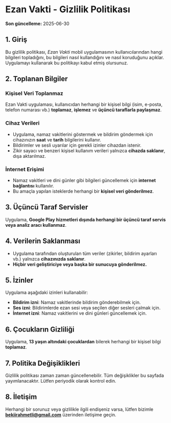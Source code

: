 # Ezan Vakti - Gizlilik Politikası

**Son güncelleme:** 2025-06-30

## 1. Giriş

Bu gizlilik politikası, *Ezan Vakti* mobil uygulamasının kullanıcılarından hangi bilgileri topladığını, bu bilgileri nasıl kullandığını ve nasıl koruduğunu açıklar. Uygulamayı kullanarak bu politikayı kabul etmiş olursunuz.

## 2. Toplanan Bilgiler

### Kişisel Veri Toplanmaz

Ezan Vakti uygulaması, kullanıcıdan herhangi bir kişisel bilgi (isim, e-posta, telefon numarası vb.) **toplamaz**, **işlemez** ve **üçüncü taraflarla paylaşmaz**.

### Cihaz Verileri

- Uygulama, namaz vakitlerini göstermek ve bildirim göndermek için cihazınızın **saat** ve **tarih** bilgilerini kullanır.
- Bildirimler ve sesli uyarılar için gerekli izinler cihazdan istenir.
- Zikir sayacı ve benzeri kişisel kullanım verileri yalnızca **cihazda saklanır**, dışa aktarılmaz.

### İnternet Erişimi

- Namaz vakitleri ve dini günler gibi bilgileri güncellemek için **internet bağlantısı** kullanılır.
- Bu amaçla yapılan isteklerde herhangi bir **kişisel veri gönderilmez**.

## 3. Üçüncü Taraf Servisler

Uygulama, **Google Play hizmetleri dışında herhangi bir üçüncü taraf servis veya analiz aracı kullanmaz**.

## 4. Verilerin Saklanması

- Uygulama tarafından oluşturulan tüm veriler (zikirler, bildirim ayarları vb.) yalnızca **cihazınızda saklanır**.
- **Hiçbir veri geliştiriciye veya başka bir sunucuya gönderilmez.**

## 5. İzinler

Uygulama aşağıdaki izinleri kullanabilir:

- **Bildirim izni**: Namaz vakitlerinde bildirim gönderebilmek için.  
- **Ses izni**: Bildirimlerde ezan sesi veya seçilen diğer sesleri çalmak için.  
- **İnternet izni**: Namaz vakitlerini ve dini günleri güncellemek için.

## 6. Çocukların Gizliliği

Uygulama, **13 yaşın altındaki çocuklardan** bilerek herhangi bir kişisel bilgi **toplamaz**.

## 7. Politika Değişiklikleri

Gizlilik politikası zaman zaman güncellenebilir. Tüm değişiklikler bu sayfada yayımlanacaktır. Lütfen periyodik olarak kontrol edin.

## 8. İletişim

Herhangi bir sorunuz veya gizlilikle ilgili endişeniz varsa, lütfen bizimle **bekiirahmetli@gmail.com** üzerinden iletişime geçin.
